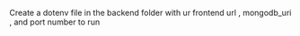 Create a dotenv file in the backend folder with ur frontend url , mongodb_uri , and port number to run
